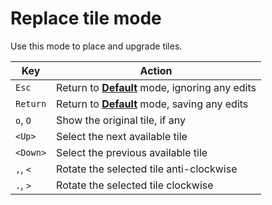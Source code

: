 # Replace tile mode

Use this mode to place and upgrade tiles.

| Key      | Action                                                       |
|----------|--------------------------------------------------------------|
| `Esc`    | Return to [**Default**](default.md) mode, ignoring any edits |
| `Return` | Return to [**Default**](default.md) mode, saving any edits   |
| `o`, `O` | Show the original tile, if any                               |
| `<Up>`   | Select the next available tile                               |
| `<Down>` | Select the previous available tile                           |
| `,`, `<` | Rotate the selected tile anti-clockwise                      |
| `.`, `>` | Rotate the selected tile clockwise                           |

